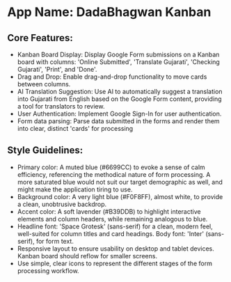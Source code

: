 # **App Name**: DadaBhagwan Kanban

## Core Features:

- Kanban Board Display: Display Google Form submissions on a Kanban board with columns: 'Online Submitted', 'Translate Gujarati', 'Checking Gujarati', 'Print', and 'Done'.
- Drag and Drop: Enable drag-and-drop functionality to move cards between columns.
- AI Translation Suggestion: Use AI to automatically suggest a translation into Gujarati from English based on the Google Form content, providing a tool for translators to review.
- User Authentication: Implement Google Sign-In for user authentication.
- Form data parsing: Parse data submitted in the forms and render them into clear, distinct 'cards' for processing

## Style Guidelines:

- Primary color: A muted blue (#6699CC) to evoke a sense of calm efficiency, referencing the methodical nature of form processing. A more saturated blue would not suit our target demographic as well, and might make the application tiring to use.
- Background color: A very light blue (#F0F8FF), almost white, to provide a clean, unobtrusive backdrop.
- Accent color: A soft lavender (#B39DDB) to highlight interactive elements and column headers, while remaining analogous to blue.
- Headline font: 'Space Grotesk' (sans-serif) for a clean, modern feel, well-suited for column titles and card headings. Body font: 'Inter' (sans-serif), for form text.
- Responsive layout to ensure usability on desktop and tablet devices. Kanban board should reflow for smaller screens.
- Use simple, clear icons to represent the different stages of the form processing workflow.